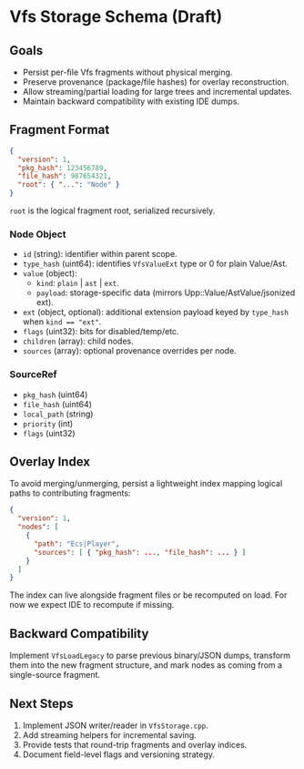 # Vfs Storage Schema (Draft)

## Goals
- Persist per-file Vfs fragments without physical merging.
- Preserve provenance (package/file hashes) for overlay reconstruction.
- Allow streaming/partial loading for large trees and incremental updates.
- Maintain backward compatibility with existing IDE dumps.

## Fragment Format
```json
{
  "version": 1,
  "pkg_hash": 123456789,
  "file_hash": 987654321,
  "root": { "...": "Node" }
}
```

`root` is the logical fragment root, serialized recursively.

### Node Object
- `id` (string): identifier within parent scope.
- `type_hash` (uint64): identifies `VfsValueExt` type or 0 for plain Value/Ast.
- `value` (object):
  - `kind`: `plain` | `ast` | `ext`.
  - `payload`: storage-specific data (mirrors Upp::Value/AstValue/jsonized ext).
- `ext` (object, optional): additional extension payload keyed by `type_hash` when `kind == "ext"`.
- `flags` (uint32): bits for disabled/temp/etc.
- `children` (array<Node>): child nodes.
- `sources` (array<SourceRef>): optional provenance overrides per node.

### SourceRef
- `pkg_hash` (uint64)
- `file_hash` (uint64)
- `local_path` (string)
- `priority` (int)
- `flags` (uint32)

## Overlay Index
To avoid merging/unmerging, persist a lightweight index mapping logical paths to contributing fragments:
```json
{
  "version": 1,
  "nodes": [
    {
      "path": "Ecs|Player",
      "sources": [ { "pkg_hash": ..., "file_hash": ... } ]
    }
  ]
}
```
The index can live alongside fragment files or be recomputed on load. For now we expect IDE to recompute if missing.

## Backward Compatibility
Implement `VfsLoadLegacy` to parse previous binary/JSON dumps, transform them into the new fragment structure, and mark nodes as coming from a single-source fragment.

## Next Steps
1. Implement JSON writer/reader in `VfsStorage.cpp`.
2. Add streaming helpers for incremental saving.
3. Provide tests that round-trip fragments and overlay indices.
4. Document field-level flags and versioning strategy.

